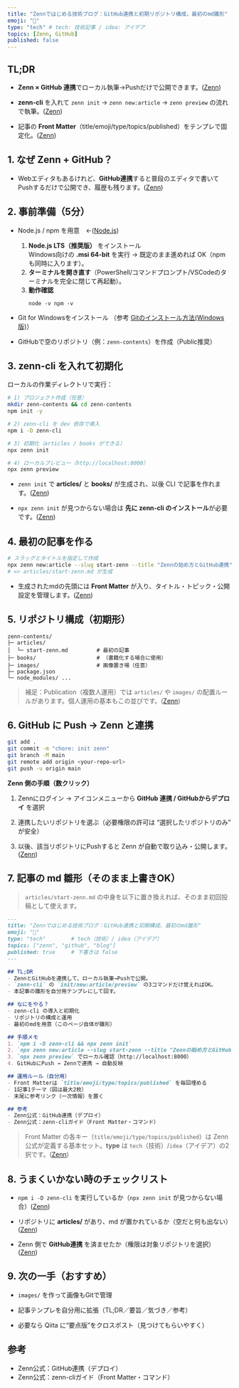 ```yaml
---
title: "Zennではじめる技術ブログ：GitHub連携と初期リポジトリ構成，最初のmd雛形"
emoji: "💬"
type: "tech" # tech: 技術記事 / idea: アイデア
topics: [Zenn, GitHub]
published: false
---
```



## TL;DR

- **Zenn × GitHub 連携**でローカル執筆→Pushだけで公開できます。([Zenn](https://zenn.dev/zenn/articles/connect-to-github?utm_source=chatgpt.com "アカウントにGitHubリポジトリを連携してZennのコンテンツを ..."))
    
- **zenn-cli** を入れて `zenn init` → `zenn new:article` → `zenn preview` の流れで執筆。([Zenn](https://zenn.dev/zenn/articles/zenn-cli-guide?utm_source=chatgpt.com "Zenn CLIで記事・本を管理する方法"))
    
- 記事の **Front Matter**（title/emoji/type/topics/published）をテンプレで固定化。([Zenn](https://zenn.dev/zenn/articles/zenn-cli-guide?utm_source=chatgpt.com "Zenn CLIで記事・本を管理する方法"))
    


## 1. なぜ Zenn + GitHub？

- Webエディタもあるけれど、**GitHub連携**すると普段のエディタで書いてPushするだけで公開でき、履歴も残ります。([Zenn](https://zenn.dev/zenn/articles/connect-to-github?utm_source=chatgpt.com "アカウントにGitHubリポジトリを連携してZennのコンテンツを ..."))
    


## 2. 事前準備（5分）

- Node.js / npm を用意　←([Node.js](https://nodejs.org/ja/download))
    1. **Node.js LTS（推奨版）** をインストール  
    Windows向けの **.msi 64-bit** を実行 → 既定のまま進めれば OK（npm も同時に入ります）。
    2. **ターミナルを開き直す**（PowerShell/コマンドプロンプト/VSCodeのターミナルを完全に閉じて再起動）。
    3. **動作確認**
        ```
        node -v npm -v
        ```

- Git for Windowsをインストール （参考 [Gitのインストール方法(Windows版)](https://qiita.com/takeru-hirai/items/4fbe6593d42f9a844b1c)）
    
- GitHubで空のリポジトリ（例：`zenn-contents`）を作成（Public推奨）
    


## 3. zenn-cli を入れて初期化

ローカルの作業ディレクトリで実行：

```bash
# 1) プロジェクト作成（任意）
mkdir zenn-contents && cd zenn-contents
npm init -y

# 2) zenn-cli を dev 依存で導入
npm i -D zenn-cli

# 3) 初期化（articles / books ができる）
npx zenn init

# 4) ローカルプレビュー（http://localhost:8000）
npx zenn preview
```

- `zenn init` で **articles/** と **books/** が生成され、以後 CLI で記事を作れます。([Zenn](https://zenn.dev/zenn/articles/zenn-cli-guide?utm_source=chatgpt.com "Zenn CLIで記事・本を管理する方法"))
    
- `npx zenn init` が見つからない場合は **先に zenn-cli のインストール**が必要です。([Zenn](https://zenn.dev/zenn/articles/install-zenn-cli?utm_source=chatgpt.com "Zenn CLIをインストールする"))
    


## 4. 最初の記事を作る

```bash
# スラッグとタイトルを指定して作成
npx zenn new:article --slug start-zenn --title "Zennの始め方とGitHub連携"
# => articles/start-zenn.md が生成
```

- 生成されたmdの先頭には **Front Matter** が入り、タイトル・トピック・公開設定を管理します。([Zenn](https://zenn.dev/zenn/articles/zenn-cli-guide?utm_source=chatgpt.com "Zenn CLIで記事・本を管理する方法"))
    


## 5. リポジトリ構成（初期形）

```
zenn-contents/
├─ articles/
│  └─ start-zenn.md         # 最初の記事
├─ books/                   # （書籍化する場合に使用）
├─ images/                  # 画像置き場（任意）
├─ package.json
└─ node_modules/ ...
```

> 補足：Publication（複数人運用）では `articles/` や `images/` の配置ルールがあります。個人運用の基本もこの並びです。([Zenn](https://zenn.dev/zenn/articles/connect-to-github-publication?utm_source=chatgpt.com "PublicationにGitHubリポジトリを連携してZennのコンテンツを ..."))


## 6. GitHub に Push → Zenn と連携

```bash
git add .
git commit -m "chore: init zenn"
git branch -M main
git remote add origin <your-repo-url>
git push -u origin main
```

**Zenn 側の手順（数クリック）**

1. Zennにログイン → アイコンメニューから **GitHub 連携 / GitHubからデプロイ** を選択
    
2. 連携したいリポジトリを選ぶ（必要権限の許可は “選択したリポジトリのみ” が安全）
    
3. 以後、該当リポジトリにPushすると Zenn が自動で取り込み・公開します。([Zenn](https://zenn.dev/zenn/articles/connect-to-github?utm_source=chatgpt.com "アカウントにGitHubリポジトリを連携してZennのコンテンツを ..."))
    


## 7. 記事の md 雛形（そのまま上書きOK）

> `articles/start-zenn.md` の中身を以下に置き換えれば、そのまま初回投稿として使えます。

```md
---
title: "Zennではじめる技術ブログ：GitHub連携と初期構成、最初のmd雛形"
emoji: "📝"
type: "tech"        # tech（技術）/ idea（アイデア）
topics: ["zenn", "github", "blog"]
published: true     # 下書きは false
---

## TL;DR
- ZennとGitHubを連携して、ローカル執筆→Pushで公開。
- `zenn-cli` の `init/new:article/preview` の3コマンドだけ覚えればOK。
- 本記事の雛形を自分用テンプレにして回す。

## なにをやる？
- zenn-cli の導入と初期化
- リポジトリの構成と運用
- 最初のmdを用意（このページ自体が雛形）

## 手順メモ
1. `npm i -D zenn-cli && npx zenn init`
2. `npx zenn new:article --slug start-zenn --title "Zennの始め方とGitHub連携"`
3. `npx zenn preview` でローカル確認（http://localhost:8000）
4. GitHubにPush → Zennで連携 → 自動反映

## 運用ルール（自分用）
- Front Matterは `title/emoji/type/topics/published` を毎回埋める
- 1記事1テーマ（図は最大2枚）
- 末尾に参考リンク（一次情報）を置く

## 参考
- Zenn公式：GitHub連携（デプロイ）  
- Zenn公式：zenn-cliガイド（Front Matter・コマンド）
```

> Front Matter の各キー（`title/emoji/type/topics/published`）は Zenn 公式が定義する基本セット。**type** は `tech`（技術）/`idea`（アイデア）の2択です。([Zenn](https://zenn.dev/zenn/articles/zenn-cli-guide?utm_source=chatgpt.com "Zenn CLIで記事・本を管理する方法"))


## 8. うまくいかない時のチェックリスト

- `npm i -D zenn-cli` を実行しているか（`npx zenn init` が見つからない場合）([Zenn](https://zenn.dev/zenn/articles/install-zenn-cli?utm_source=chatgpt.com "Zenn CLIをインストールする"))
    
- リポジトリに **articles/** があり、md が置かれているか（空だと何も出ない）([Zenn](https://zenn.dev/zenn/articles/zenn-cli-guide?utm_source=chatgpt.com "Zenn CLIで記事・本を管理する方法"))
    
- Zenn 側で **GitHub連携** を済ませたか（権限は対象リポジトリを選択）([Zenn](https://zenn.dev/zenn/articles/connect-to-github?utm_source=chatgpt.com "アカウントにGitHubリポジトリを連携してZennのコンテンツを ..."))
    


## 9. 次の一手（おすすめ）

- `images/` を作って画像もGitで管理
    
- 記事テンプレを自分用に拡張（TL;DR／要旨／気づき／参考）
    
- 必要なら Qiita に“要点版”をクロスポスト（見つけてもらいやすく）
    

## 参考
- Zenn公式：GitHub連携（デプロイ）  
- Zenn公式：zenn-cliガイド（Front Matter・コマンド）